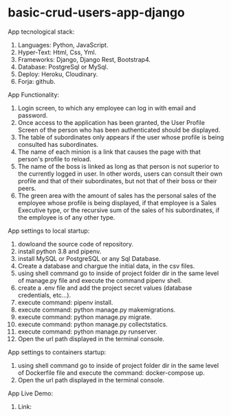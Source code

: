 # basic-crud-users-app-django
App tecnological stack:

1. Languages: Python, JavaScript.
2. Hyper-Text: Html, Css, Yml.
3. Frameworks: Django, Django Rest, Bootstrap4.
4. Database: PostgreSql or MySql.
5. Deploy: Heroku, Cloudinary.
6. Forja: github.

App Functionality:

1. Login screen, to which any employee can log in with email and password.
2. Once access to the application has been granted, the User Profile Screen of the person who has been authenticated should be displayed.
3. The table of subordinates only appears if the user whose profile is being consulted has subordinates.
4. The name of each minion is a link that causes the page with that person's profile to reload.
5. The name of the boss is linked as long as that person is not superior to the currently logged in user. In other words, users can consult their own profile and that of their subordinates, but not that of their boss or their peers.
6. The green area with the amount of sales has the personal sales of the employee whose profile is being displayed, if that employee is a Sales Executive type, or the recursive sum of the sales of his subordinates, if the employee is of any other type. 

App settings to local startup:

1. dowloand the source code of repository.
2. install python 3.8 and pipenv.
3. install MySQL or PostgreSQL or any Sql Database.
4. Create a database and chargue the initial data, in the csv files. 
5. using shell command go to inside of project folder dir in the same level of manage.py file and execute the command pipenv shell.
6. create a .env file and add the project secret values (database credentials, etc...). 
7. execute command: pipenv install.
8. execute command: python manage.py makemigrations.
9. execute command: python manage.py migrate.
10. execute command: python manage.py collectstatics.
11. execute command: python manage.py runserver.
12. Open the url path displayed in the terminal console.

App settings to containers startup:

1. using shell command go to inside of project folder dir in the same level of Dockerfile file and execute the command: docker-compose up.
2. Open the url path displayed in the terminal console.

App Live Demo:
1. Link:  
